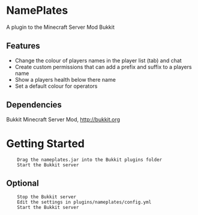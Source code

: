 NamePlates
=======================================
A plugin to the Minecraft Server Mod Bukkit

Features
--------

 * Change the colour of players names in the player list (tab) and chat
 * Create custom permissions that can add a prefix and suffix to a players name
 * Show a players health below there name
 * Set a default colour for operators

Dependencies
------------
Bukkit Minecraft Server Mod, http://bukkit.org

Getting Started
===============

		Drag the nameplates.jar into the Bukkit plugins folder
		Start the Bukkit server

Optional
--------
		Stop the Bukkit server
		Edit the settings in plugins/nameplates/config.yml
		Start the Bukkit server


